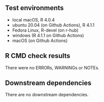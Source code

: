 ## Test environments
* local macOS, R 4.0.4
* ubuntu 20.04 (on Github Actions), R 4.1.1
* Fedora Linux, R-devel (on r-hub)
* windows (R 4.1.1 on Github Actions)
* macOS (on Github Actions)

## R CMD check results
There were no ERRORs, WARNINGs or NOTEs. 

## Downstream dependencies
There are no downstream dependencies.
